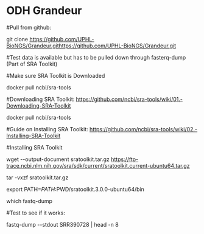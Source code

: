 # ODH Grandeur

#Pull from github: 

git clone https://github.com/UPHL-BioNGS/Grandeur.githttps://github.com/UPHL-BioNGS/Grandeur.git

#Test data is available but has to be pulled down through fasterq-dump (Part of SRA Toolkit)

#Make sure SRA Toolkit is Downloaded

docker pull ncbi/sra-tools 

#Downloading SRA Toolkit: https://github.com/ncbi/sra-tools/wiki/01.-Downloading-SRA-Toolkit

docker pull ncbi/sra-tools

#Guide on Installing SRA Toolkit: https://github.com/ncbi/sra-tools/wiki/02.-Installing-SRA-Toolkit

#Installing SRA Toolkit

wget --output-document sratoolkit.tar.gz https://ftp-trace.ncbi.nlm.nih.gov/sra/sdk/current/sratoolkit.current-ubuntu64.tar.gz

tar -vxzf sratoolkit.tar.gz

export PATH=$PATH:$PWD/sratoolkit.3.0.0-ubuntu64/bin

which fastq-dump

#Test to see if it works: 

fastq-dump --stdout SRR390728 | head -n 8
